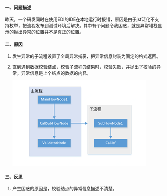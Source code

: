 #### 一、问题描述

昨天，一个研发同时在使用EDI的IDE在本地运行时报错，原因是由于jsf泛化不支持枚举，把流程发布到测试环境后解决。其中有个问题令我困惑，就是异常堆栈显示的抛出异常的位置并不是真正的位置。

#### 二、原因

1. 发生异常的子流程设置了全局异常捕获，把异常信息封装为固定的格式返回。

2. 直到遇到数据校验结点，校验子流程的结果时，校验失败，并抛出了校验的异常。异常信息是上个结点的数据的内容。
   
   <img title="" src="pic/1240-20210115034539666.png" alt="流程运行示意图" data-align="center" width="430">

#### 三、反思

1. 产生困惑的原因是，校验结点的异常信息描述不清楚。
